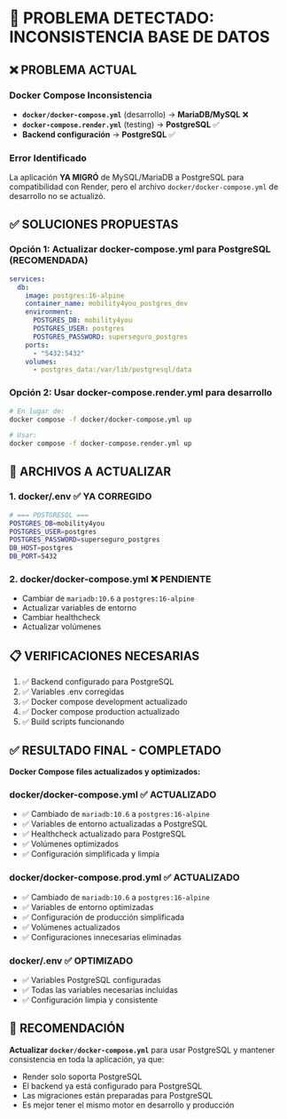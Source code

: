 # 🚨 PROBLEMA DETECTADO: INCONSISTENCIA BASE DE DATOS

## ❌ **PROBLEMA ACTUAL**

### **Docker Compose Inconsistencia**

- **`docker/docker-compose.yml`** (desarrollo) → **MariaDB/MySQL** ❌
- **`docker-compose.render.yml`** (testing) → **PostgreSQL** ✅
- **Backend configuración** → **PostgreSQL** ✅

### **Error Identificado**

La aplicación **YA MIGRÓ** de MySQL/MariaDB a PostgreSQL para compatibilidad con Render, pero el archivo `docker/docker-compose.yml` de desarrollo no se actualizó.

## ✅ **SOLUCIONES PROPUESTAS**

### **Opción 1: Actualizar docker-compose.yml para PostgreSQL** (RECOMENDADA)

```yaml
services:
  db:
    image: postgres:16-alpine
    container_name: mobility4you_postgres_dev
    environment:
      POSTGRES_DB: mobility4you
      POSTGRES_USER: postgres
      POSTGRES_PASSWORD: superseguro_postgres
    ports:
      - "5432:5432"
    volumes:
      - postgres_data:/var/lib/postgresql/data
```

### **Opción 2: Usar docker-compose.render.yml para desarrollo**

```bash
# En lugar de:
docker compose -f docker/docker-compose.yml up

# Usar:
docker compose -f docker-compose.render.yml up
```

## 🔧 **ARCHIVOS A ACTUALIZAR**

### **1. docker/.env** ✅ YA CORREGIDO

```bash
# === POSTGRESQL ===
POSTGRES_DB=mobility4you
POSTGRES_USER=postgres
POSTGRES_PASSWORD=superseguro_postgres
DB_HOST=postgres
DB_PORT=5432
```

### **2. docker/docker-compose.yml** ❌ PENDIENTE

- Cambiar de `mariadb:10.6` a `postgres:16-alpine`
- Actualizar variables de entorno
- Cambiar healthcheck
- Actualizar volúmenes

## 📋 **VERIFICACIONES NECESARIAS**

1. ✅ Backend configurado para PostgreSQL
2. ✅ Variables .env corregidas
3. ✅ Docker compose development actualizado
4. ✅ Docker compose production actualizado
5. ✅ Build scripts funcionando

## ✅ **RESULTADO FINAL - COMPLETADO**

**Docker Compose files actualizados y optimizados:**

### **docker/docker-compose.yml** ✅ ACTUALIZADO

- ✅ Cambiado de `mariadb:10.6` a `postgres:16-alpine`
- ✅ Variables de entorno actualizadas a PostgreSQL
- ✅ Healthcheck actualizado para PostgreSQL
- ✅ Volúmenes optimizados
- ✅ Configuración simplificada y limpia

### **docker/docker-compose.prod.yml** ✅ ACTUALIZADO

- ✅ Cambiado de `mariadb:10.6` a `postgres:16-alpine`
- ✅ Variables de entorno optimizadas
- ✅ Configuración de producción simplificada
- ✅ Volúmenes actualizados
- ✅ Configuraciones innecesarias eliminadas

### **docker/.env** ✅ OPTIMIZADO

- ✅ Variables PostgreSQL configuradas
- ✅ Todas las variables necesarias incluidas
- ✅ Configuración limpia y consistente

## 🎯 **RECOMENDACIÓN**

**Actualizar `docker/docker-compose.yml`** para usar PostgreSQL y mantener consistencia en toda la aplicación, ya que:

- Render solo soporta PostgreSQL
- El backend ya está configurado para PostgreSQL
- Las migraciones están preparadas para PostgreSQL
- Es mejor tener el mismo motor en desarrollo y producción
